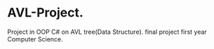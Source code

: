 # AVL-Project.
Project in OOP C# on AVL tree(Data Structure).
final project first year Computer Science.
